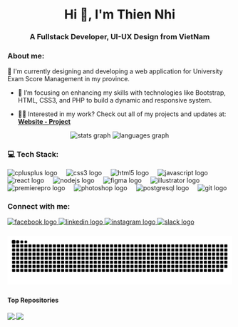 <h1 align="center">Hi 👋, I'm Thien Nhi</h1>
<h3 align="center">A Fullstack Developer, UI-UX Design from VietNam</h3>

<h3>About me: </h3>
🔭 I'm currently designing and developing a web application for University Exam Score Management in my province.

- 🌱 I’m focusing on enhancing my skills with technologies like Bootstrap, HTML, CSS3, and PHP to build a dynamic and responsive system.

- 👨‍💻 Interested in my work? Check out all of my projects and updates at: [**Website - Project**](https://github.com/2itsnhyyy/Website-Project.git)

<div align="center">
  <img src="https://github-readme-stats.vercel.app/api?username=2itsnhyyy&hide_title=false&hide_rank=false&show_icons=true&include_all_commits=true&count_private=true&disable_animations=false&theme=dracula&locale=en&hide_border=false&order=1" height="150" alt="stats graph"  />
  <img src="https://github-readme-stats.vercel.app/api/top-langs?username=2itsnhyyy&locale=en&hide_title=false&layout=compact&card_width=320&langs_count=5&theme=dracula&hide_border=false&order=2" height="150" alt="languages graph"  />
</div>

###
<h3>💻 Tech Stack:</h3>
<div align="left">
  <img src="https://cdn.jsdelivr.net/gh/devicons/devicon/icons/cplusplus/cplusplus-original.svg" height="40" alt="cplusplus logo"  />
  <img width="12" />
  <img src="https://cdn.jsdelivr.net/gh/devicons/devicon/icons/css3/css3-original.svg" height="40" alt="css3 logo"  />
  <img width="12" />
  <img src="https://cdn.jsdelivr.net/gh/devicons/devicon/icons/html5/html5-original.svg" height="40" alt="html5 logo"  />
  <img width="12" />
  <img src="https://cdn.jsdelivr.net/gh/devicons/devicon/icons/javascript/javascript-original.svg" height="40" alt="javascript logo"  />
  <img width="12" />
  <img src="https://cdn.jsdelivr.net/gh/devicons/devicon/icons/react/react-original.svg" height="40" alt="react logo"  />
  <img width="12" />
  <img src="https://cdn.jsdelivr.net/gh/devicons/devicon/icons/nodejs/nodejs-original.svg" height="40" alt="nodejs logo"  />
  <img width="12" />
  <img src="https://cdn.jsdelivr.net/gh/devicons/devicon/icons/figma/figma-original.svg" height="40" alt="figma logo"  />
  <img width="12" />
  <img src="https://cdn.jsdelivr.net/gh/devicons/devicon/icons/illustrator/illustrator-plain.svg" height="40" alt="illustrator logo"  />
  <img width="12" />
  <img src="https://cdn.jsdelivr.net/gh/devicons/devicon/icons/premierepro/premierepro-plain.svg" height="40" alt="premierepro logo"  />
  <img width="12" />
  <img src="https://cdn.jsdelivr.net/gh/devicons/devicon/icons/photoshop/photoshop-plain.svg" height="40" alt="photoshop logo"  />
  <img width="12" />
  <img src="https://cdn.jsdelivr.net/gh/devicons/devicon/icons/postgresql/postgresql-original.svg" height="40" alt="postgresql logo"  />
  <img width="12" />
  <img src="https://cdn.jsdelivr.net/gh/devicons/devicon/icons/git/git-original.svg" height="40" alt="git logo"  />
</div>

###
<h3>Connect with me:</h3>
<div align="left">
  <a href="https://web.facebook.com/itsnhyyy/" target="_blank">
    <img src="https://raw.githubusercontent.com/maurodesouza/profile-readme-generator/master/src/assets/icons/social/facebook/default.svg" width="52" height="40" alt="facebook logo"  />
  </a>
  <a href="https://www.linkedin.com/in/nhi-l%C3%AA-thi%E1%BB%87n-9aa843332/" target="_blank">
    <img src="https://raw.githubusercontent.com/maurodesouza/profile-readme-generator/master/src/assets/icons/social/linkedin/default.svg" width="52" height="40" alt="linkedin logo"  />
  </a>
  <a href="https://www.instagram.com/itsnhyyy" target="_blank">
    <img src="https://raw.githubusercontent.com/maurodesouza/profile-readme-generator/master/src/assets/icons/social/instagram/default.svg" width="52" height="40" alt="instagram logo"  />
  </a>
  <a href="https://sun-xseeds.slack.com/team/U044LTUETC6" target="_blank">
    <img src="https://raw.githubusercontent.com/maurodesouza/profile-readme-generator/master/src/assets/icons/social/slack/default.svg" width="52" height="40" alt="slack logo"  />
  </a>
</div>

###

<img src="https://raw.githubusercontent.com/2itsnhyyy/2itsnhyyy/output/snake.svg" alt="Snake animation" />

###
#### Top Repositories
<a href="https://github.com/2itsnhyyy/Website-Project.git">
  <img align="center" src="https://github-readme-stats.vercel.app/api/pin/?username=2itsnhyyy&repo=github-readme-stats&theme=buefy" />
</a>

<a href="https://github.com/2itsnhyyy/Website-Project.git">
  <img align="center" src="https://github-readme-stats.vercel.app/api/pin/?username=2itsnhyyyy&repo=anuraghazra.github.io&theme=buefy" />
</a>
